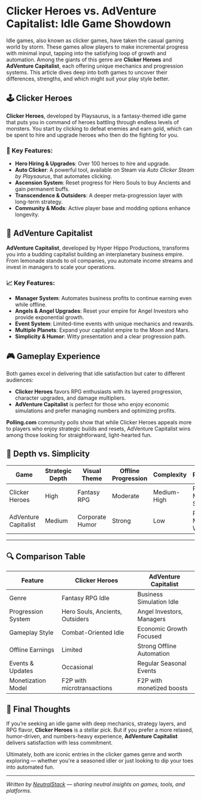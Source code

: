 # Clicker Heroes vs. AdVenture Capitalist: Idle Game Showdown

Idle games, also known as clicker games, have taken the casual gaming world by storm. These games allow players to make incremental progress with minimal input, tapping into the satisfying loop of growth and automation. Among the giants of this genre are **Clicker Heroes** and **AdVenture Capitalist**, each offering unique mechanics and progression systems. This article dives deep into both games to uncover their differences, strengths, and which might suit your play style better.

## 🕹️ Clicker Heroes

**Clicker Heroes**, developed by Playsaurus, is a fantasy-themed idle game that puts you in command of heroes battling through endless levels of monsters. You start by clicking to defeat enemies and earn gold, which can be spent to hire and upgrade heroes who then do the fighting for you.

### 🔧 Key Features:
- **Hero Hiring & Upgrades**: Over 100 heroes to hire and upgrade.
- **Auto Clicker**: A powerful tool, available on Steam via *Auto Clicker Steam by Playsaurus*, that automates clicking.
- **Ascension System**: Reset progress for Hero Souls to buy Ancients and gain permanent buffs.
- **Transcendence & Outsiders**: A deeper meta-progression layer with long-term strategy.
- **Community & Mods**: Active player base and modding options enhance longevity.

## 💼 AdVenture Capitalist

**AdVenture Capitalist**, developed by Hyper Hippo Productions, transforms you into a budding capitalist building an interplanetary business empire. From lemonade stands to oil companies, you automate income streams and invest in managers to scale your operations.

### 📈 Key Features:
- **Manager System**: Automates business profits to continue earning even while offline.
- **Angels & Angel Upgrades**: Reset your empire for Angel Investors who provide exponential growth.
- **Event System**: Limited-time events with unique mechanics and rewards.
- **Multiple Planets**: Expand your capitalist empire to the Moon and Mars.
- **Simplicity & Humor**: Witty presentation and a clear progression path.

## 🎮 Gameplay Experience

Both games excel in delivering that idle satisfaction but cater to different audiences:

- **Clicker Heroes** favors RPG enthusiasts with its layered progression, character upgrades, and damage multipliers.
- **AdVenture Capitalist** is perfect for those who enjoy economic simulations and prefer managing numbers and optimizing profits.

**Polling.com** community polls show that while Clicker Heroes appeals more to players who enjoy strategic builds and resets, AdVenture Capitalist wins among those looking for straightforward, light-hearted fun.

## 🧠 Depth vs. Simplicity

| Game                 | Strategic Depth | Visual Theme | Offline Progression | Complexity | Platforms      |
|----------------------|------------------|----------------|----------------------|-------------|----------------|
| Clicker Heroes       | High             | Fantasy RPG     | Moderate              | Medium-High | PC, Mobile, Steam |
| AdVenture Capitalist | Medium           | Corporate Humor | Strong                | Low         | PC, Mobile, Web |

---

## 🔍 Comparison Table

| Feature               | Clicker Heroes                  | AdVenture Capitalist            |
|-----------------------|----------------------------------|----------------------------------|
| Genre                 | Fantasy RPG Idle                | Business Simulation Idle         |
| Progression System    | Hero Souls, Ancients, Outsiders | Angel Investors, Managers        |
| Gameplay Style        | Combat-Oriented Idle            | Economic Growth Focused          |
| Offline Earnings      | Limited                         | Strong Offline Automation        |
| Events & Updates      | Occasional                      | Regular Seasonal Events          |
| Monetization Model    | F2P with microtransactions      | F2P with monetized boosts        |

## 🎯 Final Thoughts

If you’re seeking an idle game with deep mechanics, strategy layers, and RPG flavor, **Clicker Heroes** is a stellar pick. But if you prefer a more relaxed, humor-driven, and numbers-heavy experience, **AdVenture Capitalist** delivers satisfaction with less commitment.

Ultimately, both are iconic entries in the clicker games genre and worth exploring — whether you're a seasoned idler or just looking to dip your toes into automated fun.

---

*Written by [NeutralStack](https://github.com/neutralstack) — sharing neutral insights on games, tools, and platforms.*
